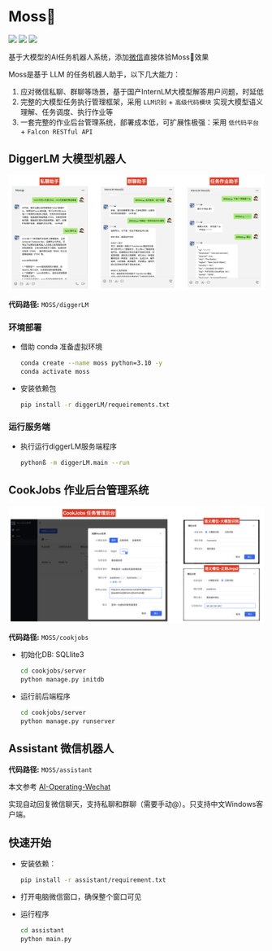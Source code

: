 # Moss🤖
<p align="left">
    <a href="./LICENSE"><img src="https://img.shields.io/badge/license-GNU-dfd.svg"></a>
    <a href=""><img src="https://img.shields.io/badge/series-AI_Operating-yellow.svg"></a>
    <a href=""><img src="https://img.shields.io/badge/python-3.9+-aff.svg"></a>
</p>

基于大模型的AI任务机器人系统，添加[微信](assets/moss_bot_wechat.png)直接体验Moss🤖效果

Moss是基于 LLM 的任务机器人助手，以下几大能力：

1. 应对微信私聊、群聊等场景，基于国产InternLM大模型解答用户问题，时延低
2. 完整的大模型任务执行管理框架，采用 ```LLM识别``` + ```高级代码模块``` 实现大模型语义理解、任务调度、执行作业等
3. 一套完整的作业后台管理系统，部署成本低，可扩展性极强：采用 ```低代码平台``` + ```Falcon RESTful API```


## DiggerLM 大模型机器人 

![DiggerLM 大模型机器人](assets/moss_bot_wechat_shot1.png)

**代码路径:** `MOSS/diggerLM`

### 环境部署

- 借助 conda 准备虚拟环境

  ```bash
  conda create --name moss python=3.10 -y
  conda activate moss
  ```
- 安装依赖包

  ```bash
  pip install -r diggerLM/requeirements.txt
  ```
  
### 运行服务端

- 执行运行diggerLM服务端程序
  ```bash
  pythonß -m diggerLM.main --run
  ```

## CookJobs 作业后台管理系统 

![CookJobs 作业后台管理系统 ](assets/moss_cookjobs_shot1.png)

**代码路径:** `MOSS/cookjobs`

- 初始化DB: SQLlite3

  ```bash
  cd cookjobs/server
  python manage.py initdb
  ```
- 运行前后端程序

  ```bash
  cd cookjobs/server
  python manage.py runserver
  ```

## Assistant 微信机器人

**代码路径:** `MOSS/assistant`

本文参考 [AI-Operating-Wechat ](https://github.com/ethanhwang1024/AI-Operating-Wechat)

实现自动回复微信聊天，支持私聊和群聊（需要手动@）。只支持中文Windows客户端。

## 快速开始

- 安装依赖：
  ```bash
  pip install -r assistant/requirement.txt
  ```

- 打开电脑微信窗口，确保整个窗口可见

- 运行程序
  ```bash 
  cd assistant
  python main.py
  ```